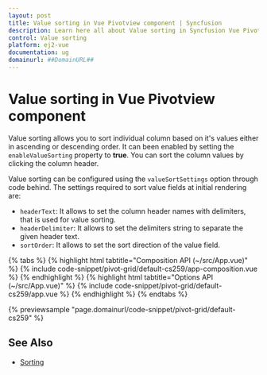 ```yaml
---
layout: post
title: Value sorting in Vue Pivotview component | Syncfusion
description: Learn here all about Value sorting in Syncfusion Vue Pivotview component of Syncfusion Essential JS 2 and more.
control: Value sorting 
platform: ej2-vue
documentation: ug
domainurl: ##DomainURL##
---
```


# Value sorting in Vue Pivotview component

Value sorting allows you to sort individual column based on it's values either in ascending or descending order. It can been enabled by setting the `enableValueSorting` property to **true**. You can sort the column values by clicking the column header.

Value sorting can be configured using the `valueSortSettings` option through code behind. The settings required to sort value fields at initial rendering are:
* `headerText`: It allows to set the column header names with delimiters, that is used for value sorting.
* `headerDelimiter`: It allows to set the delimiters string to separate the given header text.
* `sortOrder`: It allows to set the sort direction of the value field.

{% tabs %}
{% highlight html tabtitle="Composition API (~/src/App.vue)" %}
{% include code-snippet/pivot-grid/default-cs259/app-composition.vue %}
{% endhighlight %}
{% highlight html tabtitle="Options API (~/src/App.vue)" %}
{% include code-snippet/pivot-grid/default-cs259/app.vue %}
{% endhighlight %}
{% endtabs %}
        
{% previewsample "page.domainurl/code-snippet/pivot-grid/default-cs259" %}

## See Also

* [Sorting](./sorting)